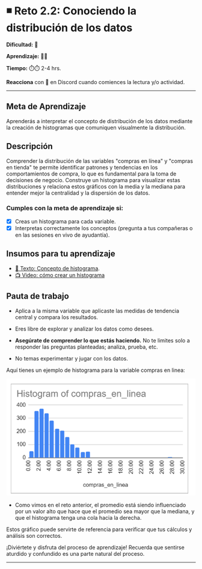 # ◾ Reto 2.2: Conociendo la distribución de los datos

**Dificultad:** 🌻

**Aprendizaje:** 🍯🍯

**Tiempo:** ⏱️⏱️ 2-4 hrs.

**Reacciona** con :eyes: en Discord cuando comiences la lectura y/o actividad.

---

## Meta de Aprendizaje

Aprenderás a interpretar el concepto de distribución de los datos mediante la creación de histogramas que comuniquen visualmente la distribución.

## Descripción

Comprender la distribución de las variables "compras en línea" y "compras en tienda" te permite identificar patrones y tendencias en los comportamientos de compra, lo que es fundamental para la toma de decisiones de negocio. Construye un histograma para visualizar estas distribuciones y relaciona estos gráficos con la media y la mediana para entender mejor la centralidad y la dispersión de los datos. 

### Cumples con la meta de aprendizaje si:

- [x] Creas un histograma para cada variable.
- [x] Interpretas correctamente los conceptos (pregunta a tus compañeras o en las sesiones en vivo de ayudantía).

## Insumos para tu aprendizaje

- [📄 Texto: Concepto de histograma](https://docs.google.com/document/d/1-0USmtgZ1-mBw6G_E8OIoCkdvfjFDAeMJf28_gtNF9U/edit?usp=sharing).
- [📺 Video: cómo crear un histograma](https://www.youtube.com/watch?v=3fD_nqhQILA) 

## Pauta de trabajo

- Aplica a la misma variable que aplicaste las medidas de tendencia central y compara los resultados.

- Eres libre de explorar y analizar los datos como desees.

- **Asegúrate de comprender lo que estás haciendo.** No te limites solo a responder las preguntas planteadas; analiza, prueba, etc.

- No temas experimentar y jugar con los datos.

Aquí tienes un ejemplo de histograma para la variable compras en linea:

![image](https://raw.githubusercontent.com/Laboratoria/digitaljumpstart-curriculum/main/DAT/00_assets/350083365-6d1a39a3-307b-4744-b95c-26afbf350f2d.png)

- Como vimos en el reto anterior, el promedio está siendo influenciado por un valor alto que hace que el promedio sea mayor que la mediana, y que el histograma tenga una cola hacia la derecha.

Estos gráfico puede servirte de referencia para verificar que tus cálculos y análisis son correctos.

¡Diviértete y disfruta del proceso de aprendizaje! Recuerda que sentirse aturdido y confundido es una parte natural del proceso.

---
